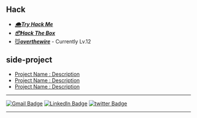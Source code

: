 ## Hack
* [***🌨Try Hack Me***](https://tryhackme.com/p/ewhal/)
* [***📦Hack The Box***](https://app.hackthebox.com/profile/1380758)
* [😼***overthewire***]() - Currently Lv.12
<!-- overthewire : how to solve and what to learn in blog style -->

## side-project
* <a href=""> Project Name : Description </a>
* <a href=""> Project Name : Description </a>
* <a href=""> Project Name : Description </a>

---

[![Gmail Badge](https://img.shields.io/badge/Gmail-EA4335?style=for-the-badge&logo=Gmail&logoColor=white&link=mailto:hsh048148@gmail.com)](mailto:hsh048148@gmail.com)
[![LinkedIn Badge](https://img.shields.io/badge/linkedin-0A66C2?style=for-the-badge&logo=linkedin&logoColor=white&link=https://www.linkedin.com/in/eric-whale-4853301ab/)](https://www.linkedin.com/in/eric-whale-4853301ab/)
[![twitter Badge](https://img.shields.io/badge/twitter-E1E8ED?style=for-the-badge&logo=twitter&logoColor=#1DA1F2&link=https://www.linkedin.com/in/eric-whale-4853301ab/)](https://twitter.com/ewhalsec)
<!--
[![blog Badge](https://img.shields.io/badge/blog-ericwhaleblog.com-FF4500?link=https://www.ericwhaleblog.com)](https://www.ericwhaleblog.com)
-->
<!--
[![Youtube Badge](https://img.shields.io/badge/YouTube_Channel-FF0000?style=for-the-badge&logo=youtube&logoColor=white&link=https://www.youtube.com/channel/UCEb4WYnanZcA-1KzBIDxLZA)](https://www.youtube.com/channel/UCEb4WYnanZcA-1KzBIDxLZA)
-->

---


<!-- 
MEMO...
animated emoji: https://www.animatedemojis.com/

https://simpleicons.org/  & https://shields.io/
-->


